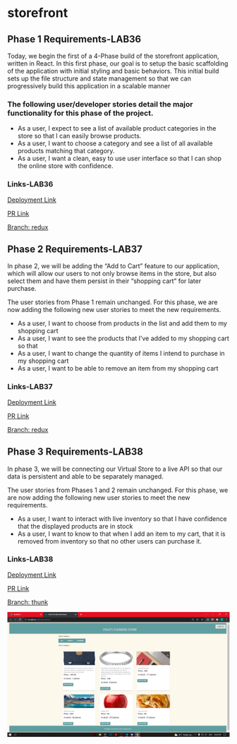# storefront

## Phase 1 Requirements-LAB36

Today, we begin the first of a 4-Phase build of the storefront application, written in React. In this first phase, our goal is to setup the basic scaffolding of the application with initial styling and basic behaviors. This initial build sets up the file structure and state management so that we can progressively build this application in a scalable manner

### The following user/developer stories detail the major functionality for this phase of the project.

- As a user, I expect to see a list of available product categories in the store so that I can easily browse products.
- As a user, I want to choose a category and see a list of all available products matching that category.
- As a user, I want a clean, easy to use user interface so that I can shop the online store with confidence.

### Links-LAB36

[Deployment Link](https://sanaishaqat.github.io/storefront)

[PR Link](https://github.com/SanaIshaqat/storefront/pull/1)

[Branch: redux](https://github.com/SanaIshaqat/storefront/tree/redux)

## Phase 2 Requirements-LAB37
In phase 2, we will be adding the “Add to Cart” feature to our application, which will allow our users to not only browse items in the store, but also select them and have them persist in their “shopping cart” for later purchase.

The user stories from Phase 1 remain unchanged. For this phase, we are now adding the following new user stories to meet the new requirements.

- As a user, I want to choose from products in the list and add them to my shopping cart
- As a user, I want to see the products that I’ve added to my shopping cart so that
- As a user, I want to change the quantity of items I intend to purchase in my shopping cart
- As a user, I want to be able to remove an item from my shopping cart

### Links-LAB37

[Deployment Link](https://sanaishaqat.github.io/storefront)

[PR Link](https://github.com/SanaIshaqat/storefront/pull/3)

[Branch: redux](https://github.com/SanaIshaqat/storefront/tree/combined-reducers)

## Phase 3 Requirements-LAB38

In phase 3, we will be connecting our Virtual Store to a live API so that our data is persistent and able to be separately managed.

The user stories from Phases 1 and 2 remain unchanged. For this phase, we are now adding the following new user stories to meet the new requirements.

- As a user, I want to interact with live inventory so that I have confidence that the displayed products are in stock
- As a user, I want to know to that when I add an item to my cart, that it is removed from inventory so that no other users can purchase it.

### Links-LAB38

[Deployment Link](https://sanaishaqat.github.io/storefront)

[PR Link](https://github.com/SanaIshaqat/storefront/pull/4)

[Branch: thunk](https://github.com/SanaIshaqat/storefront/tree/thunk)

![](Lab38Results.PNG)